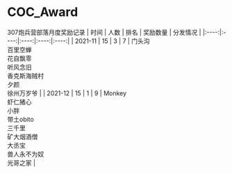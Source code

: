 # COC_Award
307炮兵营部落月度奖励记录
| 时间 | 人数 | 排名 | 奖励数量 | 分发情况 |
|:----:|:----:|:----:|:----:|:----:|
| 2021-11 | 15 | 3 | 7 | 门头沟 <br> 百里空蝉 <br> 花自飘零 <br> 听风念旧 <br> 香克斯海贼村 <br> 夕颜 <br> 徐州万岁爷 |
| 2021-12 | 15 | 1 | 9 | Monkey <br> 虾仁猪心 <br> 小胖 <br> 带土obito <br> 三千里 <br> 矿大烟酒僧 <br> 大丞宝 <br> 兽人永不为奴 <br> 光哥之家 |
